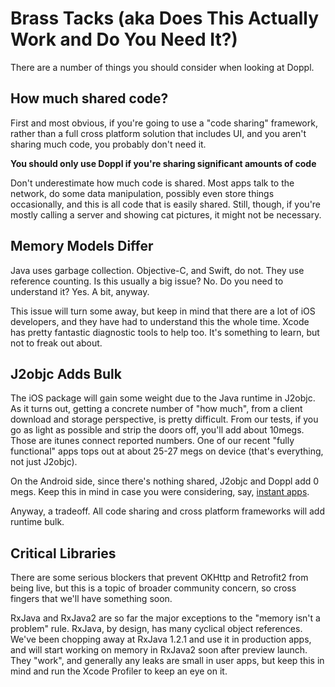 # Brass Tacks (aka Does This Actually Work and Do You Need It?)

There are a number of things you should consider when looking at Doppl.

## How much shared code?

First and most obvious, if you're going to use a "code sharing" framework, rather than a full cross platform solution that includes UI, and you aren't sharing much code, you probably don't need it.

**You should only use Doppl if you're sharing significant amounts of code**

Don't underestimate how much code is shared. Most apps talk to the network, do some data manipulation, possibly even store things occasionally, and this is all code that is easily shared. Still, though, if you're mostly calling a server and showing cat pictures, it might not be necessary.

## Memory Models Differ

Java uses garbage collection. Objective-C, and Swift, do not. They use reference counting. Is this usually a big issue? No. Do you need to understand it? Yes. A bit, anyway.

This issue will turn some away, but keep in mind that there are a lot of iOS developers, and they have had to understand this the whole time. Xcode has pretty fantastic diagnostic tools to help too. It's something to learn, but not to freak out about.

## J2objc Adds Bulk

The iOS package will gain some weight due to the Java runtime in J2objc. As it turns out, getting a concrete number of "how much", from a client download and storage perspective, is pretty difficult. From our tests, if you go as light as possible and strip the doors off, you'll add about 10megs. Those are itunes connect reported numbers. One of our recent "fully functional" apps tops out at about 25-27 megs on device (that's everything, not just J2objc).

On the Android side, since there's nothing shared, J2objc and Doppl add 0 megs. Keep this in mind in case you were considering, say, [instant apps](https://developer.android.com/topic/instant-apps/faqs.html#apk-size).

Anyway, a tradeoff. All code sharing and cross platform frameworks will add runtime bulk.

## Critical Libraries

There are some serious blockers that prevent OKHttp and Retrofit2 from being live, but this is a topic of broader community concern, so cross fingers that we'll have something soon.

RxJava and RxJava2 are so far the major exceptions to the "memory isn't a problem" rule. RxJava, by design, has many cyclical object references. We've been chopping away at RxJava 1.2.1 and use it in production apps, and will start working on memory in RxJava2 soon after preview launch. They "work", and generally any leaks are small in user apps, but keep this in mind and run the Xcode Profiler to keep an eye on it.
